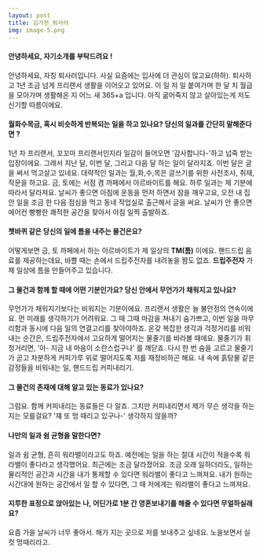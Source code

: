 ```yaml
---
layout: post
title: 김가현_퇴사러
img: image-5.png
---
```



#### 안녕하세요, 자기소개를 부탁드려요 !

안녕하세요, 자칭 퇴사러입니다. 사실 요즘에는 입사에 더 관심이 많고요(하하). 퇴사하고 1년 조금 넘게 프리랜서 생활을 이어오고 있어요.
이 일 저 일 붙여가며 한 달 치 월급을 모아가며 생활해온 지 어느 새 365+a 입니다. 아직 굶어죽지 않고 살아있는게 저도 신기할 따름이에요.


#### 월화수목금, 혹시 비슷하게 반복되는 일을 하고 있나요? 당신의 일과를 간단히 말해준다면 ?

1년 차 프리랜서, 꼬꼬마 프리랜서인지라 일감이 들어오면 '감사합니다-'하고 넙죽 받는 입장이에요. 그래서 지난 달, 이번 달, 그리고 다음 달 하는 일이 달라지죠.
이번 달은 글을 써서 먹고살고 있네요. 대략적인 일과는 월,화,수,목은 글쓰기를 위한 사전조사, 취재, 작문을 하고요. 금, 토에는 서점 겸 까페에서 아르바이트를 해요.
하루 일과는 제 기분에 따라서 달라져요. 날씨가 좋으면 아침에 운동을 먼저 하면서 잠을 깨우고요, 오전 내 집안 일을 조금 한 다음 점심을 먹고 동네 작업실로 출근해서 글을 써요.
날씨가 안 좋으면 에어컨 빵빵한 쾌적한 공간을 찾아서 아침 일찍 출발하죠.


#### 쳇바퀴 같은 당신의 일에 틈을 내주는 물건은요?

어떻게보면 금, 토 까페에서 하는 아르바이트가 제 일상의 **TM(틈)** 이에요.
핸드드립 음료를 제공하는데요, 바쁠 때는 손에서 드립주전자를 내려놓을 짬도 없죠.
**드립주전자** 가 제 일상에 틈을 만들어주고 있습니다.

#### 그 물건과 함께 할 때에 어떤 기분인가요? 당신 안에서 무언가가 채워지고 있나요?

무언가가 채워지기보다는 비워지는 기분이에요. 프리랜서 생활은 늘 불안정의 연속이에요.
먼 미래를 생각하기가 어려워요. 그 때 그때 마감을 쳐내기 숨가쁘고, 이번 일을 마무리함과 동시에 다음 일의 연결고리를 찾아야하죠.
온갖 복잡한 생각과 걱정거리를 비워내는 순간은, 드립주전자에서 고요하게 떨어지는 물줄기를 바라볼 때에요.
물줄기가 휘청거리면, '아- 지금 내 마음이 소란스럽구나' 를 깨닫죠. 다시 한 번 숨을 고르고 물줄기가 곧고 차분하게 커피가루 위로 떨어지도록
저를 재정비하곤 해요. 내 속에 흙탕물 같은 감정들을 비워내는 일, 핸드드립 커피내리기.


#### 그 물건의 존재에 대해 알고 있는 동료가 있나요?

그럼요. 함께 커피내리는 동료들은 다 알죠. 그치만 커피내리면서 제가 무슨 생각을 하는지는 모를걸요?
'쟤 또 멍 때리고 있구나-' 생각하지 않을까?


#### 나만의 일과 쉼 균형을 말한다면?

일과 쉼 균형, 흔히 워라밸이라고도 하죠. 예전에는 일을 하는 절대 시간이 적을수록 워라밸이 좋다라고 생각했어요.
최근에는 조금 달라졌어요. 조금 오래 일하더라도, 일하는 물리적인 공간과 시간을 내가 통제할 수 있다면 워라밸이 좋다고 느껴져요.
내가 원하는 시간대에 원하는 공간에서 일 할 수 있다면, 그 때 저에게는 워라밸이 좋다고 느껴져요.  


#### 지루한 표정으로 앉아있는 나, 어딘가로 1분 간 영혼보내기를 해줄 수 있다면 무얼하실래요?

요즘 가을 날씨가 너무 좋아서. 해가 지는 곳으로 저를 보내주고 싶네요. 노을보면서 실컷 멍때리라고.
